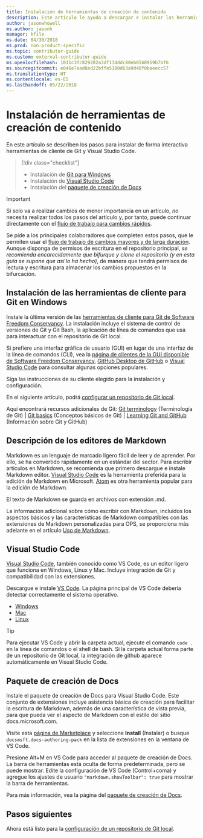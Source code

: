 ```yaml
---
title: Instalación de herramientas de creación de contenido
description: Este artículo le ayuda a descargar e instalar las herramientas de cliente que necesitará para Git y la edición de archivos de Markdown.
author: jasonwhowell
ms.author: jasonh
manager: kfile
ms.date: 04/30/2018
ms.prod: non-product-specific
ms.topic: contributor-guide
ms.custom: external-contributor-guide
ms.openlocfilehash: 1011c3fc829202a3df134ddc80eb05b8959b7bf6
ms.sourcegitcommit: e046e7aad8ed22bffe5380d63a9d40f0baeecc57
ms.translationtype: HT
ms.contentlocale: es-ES
ms.lasthandoff: 05/22/2018
---
```

# <a name="install-content-authoring-tools"></a>Instalación de herramientas de creación de contenido

En este artículo se describen los pasos para instalar de forma interactiva herramientas de cliente de Git y Visual Studio Code.
> [!div class="checklist"]
> * Instalación de [Git para Windows](https://git-scm.com/download/win)
> * Instalación de [Visual Studio Code](https://code.visualstudio.com/)
> * Instalación del [paquete de creación de Docs](https://marketplace.visualstudio.com/items?itemName=docsmsft.docs-authoring-pack)

>[!IMPORTANT]
> Si solo va a realizar cambios de menor importancia en un artículo, *no* necesita realizar todos los pasos del artículo y, por tanto, puede continuar directamente con el [flujo de trabajo para cambios rápidos](index.md#quick-edits-to-existing-documents).
>
> Se pide a los principales colaboradores que completen estos pasos, que le permiten usar el [flujo de trabajo de cambios mayores y de larga duración](how-to-write-workflows-major.md). Aunque disponga de permisos de escritura en el repositorio principal, *se recomienda encarecidamente que bifurque y clone el repositorio (y en esta guía se supone que así lo ha hecho)*, de manera que tendrá permisos de lectura y escritura para almacenar los cambios propuestos en la bifurcación.

## <a name="install-git-client-tools-on-windows"></a>Instalación de las herramientas de cliente para Git en Windows

 Instale la última versión de las [herramientas de cliente para Git de Software Freedom Conservancy](https://git-scm.com/download/). La instalación incluye el sistema de control de versiones de Git y Git Bash, la aplicación de línea de comandos que usa para interactuar con el repositorio de Git local.

Si prefiere una interfaz gráfica de usuario (GUI) en lugar de una interfaz de la línea de comandos (CLI), vea la [página de clientes de la GUI disponible de Software Freedom Conservancy](https://git-scm.com/downloads/guis), [GitHub Desktop de GitHub](https://desktop.github.com/) o [Visual Studio Code](https://www.visualstudio.com/products/code-vs.aspx) para consultar algunas opciones populares.

Siga las instrucciones de su cliente elegido para la instalación y configuración.

En el siguiente artículo, podrá [configurar un repositorio de Git local](get-started-setup-local.md).

   Aquí encontrará recursos adicionales de Git: [Git terminology](https://help.github.com/articles/github-glossary) (Terminología de Git) | [Git basics](https://git-scm.com/book/en/v2/Getting-Started-Git-Basics) (Conceptos básicos de Git) | [Learning Git and GitHub](https://help.github.com/articles/good-resources-for-learning-git-and-github/) (Información sobre Git y GitHub)

## <a name="understand-markdown-editors"></a>Descripción de los editores de Markdown

Markdown es un lenguaje de marcado ligero fácil de leer y de aprender. Por ello, se ha convertido rápidamente en un estándar del sector. Para escribir artículos en Markdown, se recomienda que primero descargue e instale Markdown editor.  [Visual Studio Code](https://code.visualstudio.com/) es la herramienta preferida para la edición de Markdown en Microsoft. [Atom](https://atom.io) es otra herramienta popular para la edición de Markdown.

El texto de Markdown se guarda en archivos con extensión .md.

La información adicional sobre cómo escribir con Markdown, incluidos los aspectos básicos y las características de Markdown compatibles con las extensiones de Markdown personalizadas para OPS, se proporciona más adelante en el artículo [Uso de Markdown](how-to-write-use-markdown.md).

## <a name="visual-studio-code"></a>Visual Studio Code

[Visual Studio Code](https://code.visualstudio.com/), también conocido como VS Code, es un editor ligero que funciona en Windows, Linux y Mac. Incluye integración de Git y compatibilidad con las extensiones.

Descargue e instale [VS Code](https://code.visualstudio.com/). La página principal de VS Code debería detectar correctamente el sistema operativo.

- [Windows](https://code.visualstudio.com/docs/setup/windows)
- [Mac](https://code.visualstudio.com/docs/setup/mac)
- [Linux](https://code.visualstudio.com/docs/setup/linux)

> [!TIP]
> Para ejecutar VS Code y abrir la carpeta actual, ejecute el comando `code .` en la línea de comandos o el shell de bash. Si la carpeta actual forma parte de un repositorio de Git local, la integración de github aparece automáticamente en Visual Studio Code.

## <a name="docs-authoring-pack"></a>Paquete de creación de Docs
Instale el paquete de creación de Docs para Visual Studio Code. Este conjunto de extensiones incluye asistencia básica de creación para facilitar la escritura de Markdown, además de una característica de vista previa, para que pueda ver el aspecto de Markdown con el estilo del sitio docs.microsoft.com.

   Visite esta [página de Marketplace](https://marketplace.visualstudio.com/items?itemName=docsmsft.docs-authoring-pack) y seleccione **Install** (Instalar) o busque `docsmsft.docs-authoring-pack` en la lista de extensiones en la ventana de VS Code. 

   Presione Alt+M en VS Code para acceder al paquete de creación de Docs. La barra de herramientas está oculta de forma predeterminada, pero se puede mostrar. Edite la configuración de VS Code (Control+coma) y agregue los ajustes de usuario `"markdown.showToolbar": true` para mostrar la barra de herramientas.

   Para más información, vea la página del [paquete de creación de Docs](how-to-write-docs-auth-pack.md).


## <a name="next-steps"></a>Pasos siguientes

Ahora está listo para la [configuración de un repositorio de Git local](get-started-setup-local.md).
